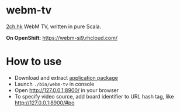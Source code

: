# webm-tv
[2ch.hk](https://2ch.hk/b/) WebM TV, written in pure Scala.

**On OpenShift**: https://webm-sj9.rhcloud.com/

# How to use
* Download and extract [application package](https://github.com/Karasiq/webm-tv/releases/download/v1.0.5/webm-tv-1.0.5.zip)
* Launch `./bin/webm-tv` in console
* Open http://127.0.0.1:8900/ in your browser
* To specify video source, add board identifier to URL hash tag, like http://127.0.0.1:8900/#po
